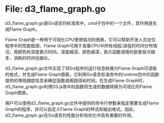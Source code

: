 # File: d3_flame_graph.go

d3_flame_graph.go是Go语言的标准库中，cmd子包中的一个文件，其作用是生成Flame Graph。

Flame Graph是一种用于可视化CPU使用情况的图表，它可以帮助开发人员定位程序中的性能瓶颈。Flame Graph可用于查看CPU中所有线程/进程的时间分布情况，用颜色和深度表示时间。深度越深，颜色越深，表示函数调用的嵌套层次越多，消耗的时间也越长。

d3_flame_graph.go文件实现了将Go程序的运行信息转换为Flame Graph可读取的格式，并生成Flame Graph图表。它利用Go语言标准库中的runtime包中的函数提供的堆栈跟踪信息来确定函数调用路径和时间。在生成Flame Graph时，d3_flame_graph.go利用D3.js库中的函数将生成的数据转换为可视化的Flame Graph图表。

用户可以使用d3_flame_graph.go文件中提供的命令行参数来指定需要生成Flame Graph的程序，并可以自定义Flame Graph的样式和输出格式。因此，d3_flame_graph.go在Go语言的性能分析和优化中具有重要的作用。

